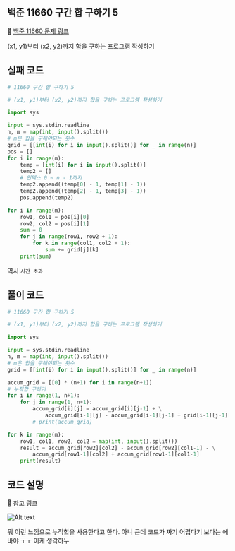 ## 백준 11660 구간 합 구하기 5

📌 [백준 11660 문제 링크](https://www.acmicpc.net/problem/11660) <br>

(x1, y1)부터 (x2, y2)까지 합을 구하는 프로그램 작성하기

## 실패 코드

```python
# 11660 구간 합 구하기 5

# (x1, y1)부터 (x2, y2)까지 합을 구하는 프로그램 작성하기

import sys

input = sys.stdin.readline
n, m = map(int, input().split())
# m은 합을 구해야되는 횟수
grid = [[int(i) for i in input().split()] for _ in range(n)]
pos = []
for i in range(m):
    temp = [int(i) for i in input().split()]
    temp2 = []
    # 인덱스 0 ~ n - 1까지
    temp2.append((temp[0] - 1, temp[1] - 1))
    temp2.append((temp[2] - 1, temp[3] - 1))
    pos.append(temp2)

for i in range(m):
    row1, col1 = pos[i][0]
    row2, col2 = pos[i][1]
    sum = 0
    for j in range(row1, row2 + 1):
        for k in range(col1, col2 + 1):
            sum += grid[j][k]
    print(sum)
```

역시 `시간 초과` <br>

## 풀이 코드

```python
# 11660 구간 합 구하기 5

# (x1, y1)부터 (x2, y2)까지 합을 구하는 프로그램 작성하기

import sys

input = sys.stdin.readline
n, m = map(int, input().split())
# m은 합을 구해야되는 횟수
grid = [[int(i) for i in input().split()] for _ in range(n)]

accum_grid = [[0] * (n+1) for i in range(n+1)]
# 누적합 구하기
for i in range(1, n+1):
    for j in range(1, n+1):
        accum_grid[i][j] = accum_grid[i][j-1] + \
            accum_grid[i-1][j] - accum_grid[i-1][j-1] + grid[i-1][j-1]
        # print(accum_grid)

for k in range(m):
    row1, col1, row2, col2 = map(int, input().split())
    result = accum_grid[row2][col2] - accum_grid[row2][col1-1] - \
        accum_grid[row1-1][col2] + accum_grid[row1-1][col1-1]
    print(result)

```

## 코드 설명

📌 [참고 링크](https://sodehdt-ldkt.tistory.com/76) <br>

![Alt text](img1.daumcdn.png) <br>

뭐 이런 느낌으로 누적합을 사용한다고 한다. 아니 근데 코드가 짜기 어렵다기 보다는 에바야 ㅜㅜ 어케 생각하누
